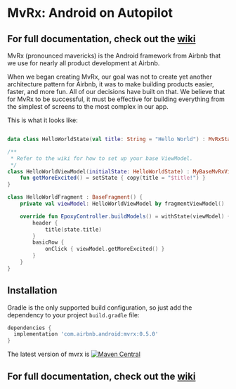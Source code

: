 # MvRx: Android on Autopilot

## For full documentation, check out the [wiki](https://github.com/airbnb/MvRx/wiki)

MvRx (pronounced mavericks) is the Android framework from Airbnb that we use for nearly all product development at Airbnb.

When we began creating MvRx, our goal was not to create yet another architecture pattern for Airbnb, it was to make building products easier, faster, and more fun. All of our decisions have built on that. We believe that for MvRx to be successful, it must be effective for building everything from the simplest of screens to the most complex in our app.

This is what it looks like:
```kotlin

data class HelloWorldState(val title: String = "Hello World") : MvRxState

/**
 * Refer to the wiki for how to set up your base ViewModel.
 */
class HelloWorldViewModel(initialState: HelloWorldState) : MyBaseMvRxViewModel<HelloWorldState>(initialState) {
    fun getMoreExcited() = setState { copy(title = "$title!") }
}

class HelloWorldFragment : BaseFragment() {
    private val viewModel: HelloWorldViewModel by fragmentViewModel()

    override fun EpoxyController.buildModels() = withState(viewModel) { state ->
        header {
            title(state.title)
        }
        basicRow { 
            onClick { viewModel.getMoreExcited() }
        }
    }
}
```

## Installation

Gradle is the only supported build configuration, so just add the dependency to your project `build.gradle` file:

```groovy
dependencies {
  implementation 'com.airbnb.android:mvrx:0.5.0'
}
```
The latest version of mvrx is [![Maven Central](https://maven-badges.herokuapp.com/maven-central/com.airbnb.android/mvrx/badge.svg)](https://maven-badges.herokuapp.com/maven-central/com.airbnb.android/mvrx)

## For full documentation, check out the [wiki](https://github.com/airbnb/MvRx/wiki)

